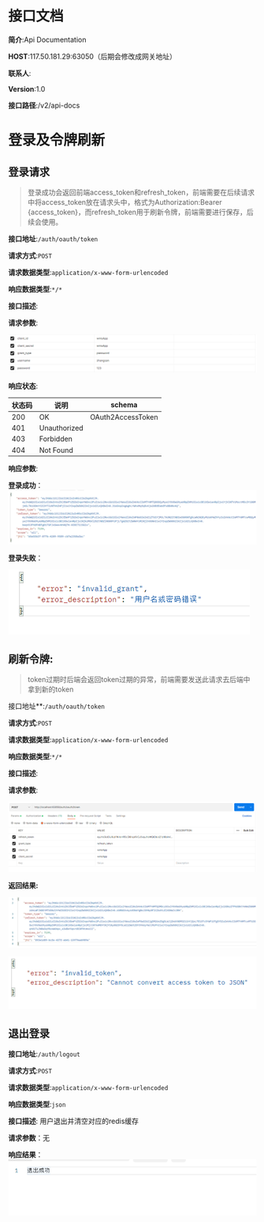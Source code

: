 # 接口文档

**简介**:Api Documentation

**HOST**:117.50.181.29:63050（后期会修改成网关地址）

**联系人**:

**Version**:1.0

**接口路径**:/v2/api-docs

# 登录及令牌刷新

## 登录请求

> 登录成功会返回前端access_token和refresh_token，前端需要在后续请求中将access_token放在请求头中，格式为Authorization:Bearer {access_token}，而refresh_token用于刷新令牌，前端需要进行保存，后续会使用。

**接口地址**:`/auth/oauth/token`

**请求方式**:`POST`

**请求数据类型**:`application/x-www-form-urlencoded`

**响应数据类型**:`*/*`

**接口描述**:

**请求参数**:

![](image/2023-04-14-11-13-18-image.png)

**响应状态**:

| 状态码 | 说明           | schema            |
| --- | ------------ | ----------------- |
| 200 | OK           | OAuth2AccessToken |
| 401 | Unauthorized |                   |
| 403 | Forbidden    |                   |
| 404 | Not Found    |                   |

**响应参数**:

**登录成功**：
![](image/2023-04-14-11-14-00-image.png)

**登录失败**：

![img.png](image/resp.png)
## 刷新令牌:

> token过期时后端会返回token过期的异常，前端需要发送此请求去后端中拿到新的token

接口地址**:`/auth/oauth/token`

**请求方式**:`POST`

**请求数据类型**:`application/x-www-form-urlencoded`

**响应数据类型**:`*/*`

**接口描述**:

**请求参数**:

![](image/2023-04-14-14-12-56-image.png)

**返回结果:**

![](image/2023-04-14-15-11-18-image.png)

![img.png](image/refreshfail.png)

## 退出登录
**接口地址**:`/auth/logout`

**请求方式**:`POST`

**请求数据类型**:`application/x-www-form-urlencoded`

**响应数据类型**:`json`

**接口描述**: 用户退出并清空对应的redis缓存

**请求参数**：无

**响应结果**：
![img.png](image/img.png)



